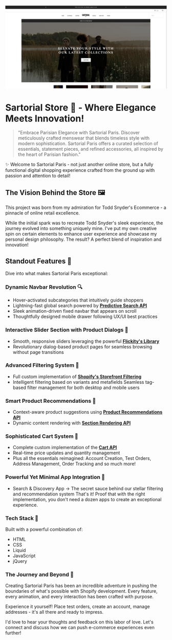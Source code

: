 ![Sartorial Store Screenshot](/public/sartorial-screenshot.png)

# Sartorial Store 🏬 - Where Elegance Meets Innovation!

> "Embrace Parisian Elegance with Sartorial Paris. Discover meticulously crafted menswear that blends timeless style with modern sophistication. Sartorial Paris offers a curated selection of essentials, statement pieces, and refined accessories, all inspired by the heart of Parisian fashion."

✨ Welcome to Sartorial Paris - not just another online store, but a fully functional digital shopping experience crafted from the ground up with passion and attention to detail!

## The Vision Behind the Store 🖼️

This project was born from my admiration for Todd Snyder's Ecommerce - a pinnacle of online retail excellence.

While the initial spark was to recreate Todd Snyder's sleek experience, the journey evolved into something uniquely mine. I've put my own creative spin on certain elements to enhance user experience and showcase my personal design philosophy. The result? A perfect blend of inspiration and innovation!

## Standout Features 💫

Dive into what makes Sartorial Paris exceptional:

### Dynamic Navbar Revolution 🔍

-   Hover-activated subcategories that intuitively guide shoppers
-   Lightning-fast global search powered by **[Predictive Search API](https://shopify.dev/docs/api/ajax/reference/predictive-search#get-locale-search-suggest)**
-   Sleek animation-driven fixed navbar that appears on scroll
-   Thoughtfully designed mobile drawer following UX/UI best practices

### Interactive Slider Section with Product Dialogs 🎯

-   Smooth, responsive sliders leveraging the powerful **[Flickity's Library](https://flickity.metafizzy.co/)**
-   Revolutionary dialog-based product pages for seamless browsing without page transitions

### Advanced Filtering System 🔎

-   Full custom implementation of **[Shopify's Storefront Filtering](https://shopify.dev/docs/storefronts/themes/navigation-search/filtering/storefront-filtering)**
-   Intelligent filtering based on variants and metafields
    Seamless tag-based filter management for both desktop and mobile users

### Smart Product Recommendations 👔

-   Context-aware product suggestions using **[Product Recommendations API](https://shopify.dev/docs/api/ajax/reference/product-recommendations#get-locale-recommendations-products)**
-   Dynamic content rendering with **[Section Rendering API](https://shopify.dev/docs/api/ajax/section-rendering)**

### Sophisticated Cart System 🛒

-   Complete custom implementation of the **[Cart API](https://shopify.dev/docs/api/ajax/reference/cart)**
-   Real-time price updates and quantity management
-   Plus all the essentials reimagined: Account Creation, Test Orders, Address Management, Order Tracking and so much more!

### Powerful Yet Minimal App Integration 📲

-   Search & Discovery App → The secret sauce behind our stellar filtering and recommendation system
    That's it! Proof that with the right implementation, you don't need a dozen apps to create an exceptional experience.

### Tech Stack 🚀

Built with a powerful combination of:

-   HTML
-   CSS
-   Liquid
-   JavaScript
-   jQuery

### The Journey and Beyond 🏁

Creating Sartorial Paris has been an incredible adventure in pushing the boundaries of what's possible with Shopify development. Every feature, every animation, and every interaction has been crafted with purpose.

Experience it yourself! Place test orders, create an account, manage addresses - it's all there and ready to impress.

I'd love to hear your thoughts and feedback on this labor of love. Let's connect and discuss how we can push e-commerce experiences even further!
